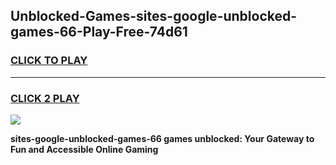 
## Unblocked-Games-sites-google-unblocked-games-66-Play-Free-74d61
<h3>
<a href="https://premium76.site?title=sites-google-unblocked-games-66&ref=23A">CLICK TO PLAY</a></h3>
<hr>

<h3>
<a href="https://premium76.site?title=sites-google-unblocked-games-66&ref=23A">CLICK 2 PLAY</a>
  
</h3>

<a href="https://premium76.site?title=sites-google-unblocked-games-66&ref=23A"><img src="https://clearcache.store/games.png"></a>


**sites-google-unblocked-games-66 games unblocked: Your Gateway to Fun and Accessible Online Gaming**
